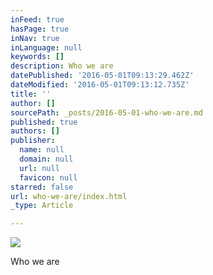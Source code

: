 ```yaml
---
inFeed: true
hasPage: true
inNav: true
inLanguage: null
keywords: []
description: Who we are
datePublished: '2016-05-01T09:13:29.462Z'
dateModified: '2016-05-01T09:13:12.735Z'
title: ''
author: []
sourcePath: _posts/2016-05-01-who-we-are.md
published: true
authors: []
publisher:
  name: null
  domain: null
  url: null
  favicon: null
starred: false
url: who-we-are/index.html
_type: Article

---
```

![](https://the-grid-user-content.s3-us-west-2.amazonaws.com/b5b100b9-d126-4c1b-889d-abd5bb016313.jpg)

Who we are
